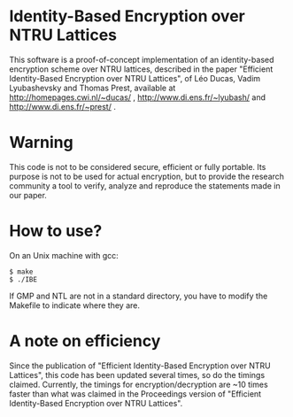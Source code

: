 Identity-Based Encryption over NTRU Lattices
===========

This software is a proof-of-concept implementation of an identity-based encryption scheme over NTRU lattices, described in the paper "Efficient Identity-Based Encryption over NTRU Lattices", of Léo Ducas, Vadim Lyubashevsky and Thomas Prest, available at http://homepages.cwi.nl/~ducas/ , http://www.di.ens.fr/~lyubash/ and http://www.di.ens.fr/~prest/ .

Warning
=======
This code is not to be considered secure, efficient or fully portable. Its purpose is not to be used for actual encryption, but to provide the research community a tool to verify, analyze and reproduce the statements made in our paper.

How to use?
===========

On an Unix machine with gcc:
```
$ make
$ ./IBE
```

If GMP and NTL are not in a standard directory, you have to modify the Makefile to indicate where they are.


A note on efficiency
====================
Since the publication of "Efficient Identity-Based Encryption over NTRU Lattices", this code has been updated several times, so do the timings claimed. Currently, the timings for encryption/decryption are ~10 times faster than what was claimed in the Proceedings version of "Efficient Identity-Based Encryption over NTRU Lattices".
